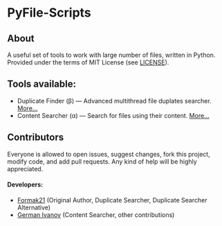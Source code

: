 # PyFile-Scripts

## About

A useful set of tools to work with large number of files, written in Python. Provided under the terms of MIT License (see [LICENSE](LICENSE)).

## Tools available:

- Duplicate Finder (β) — Advanced multithread file duplates searcher. [More…](duplicate_finder/README.md)
- Content Searcher (α) — Search for files using their content. [More…](content_searcher/README.md)

## Contributors

Everyone is allowed to open issues, suggest changes, fork this project, modify code, and add pull requests. Any kind of help will be highly appreciated.

#### Developers:

- [Formak21](https://github.com/Formak21) (Original Author, Duplicate Searcher, Duplicate Searcher Alternative)
- [German Ivanov](https://github.com/germanivanov0719) (Content Searcher, other contributions)
